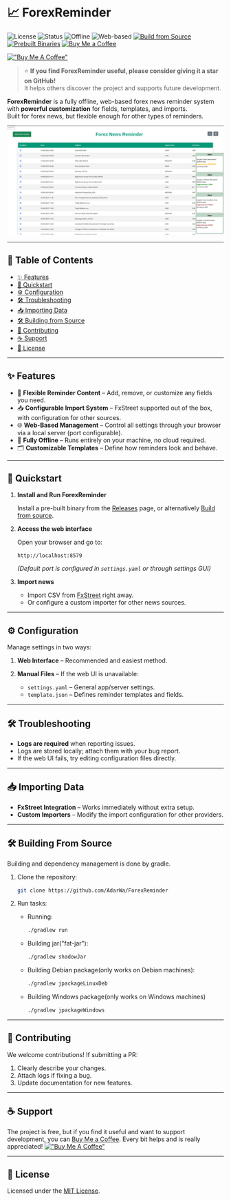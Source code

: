 # 📈 ForexReminder

![License](https://img.shields.io/badge/license-MIT-blue)
![Status](https://img.shields.io/badge/status-active-success)
![Offline](https://img.shields.io/badge/works-offline-green)
![Web-based](https://img.shields.io/badge/interface-web--based-orange)
[![Build from Source](https://img.shields.io/badge/build-from--source-lightgrey)](#-building-from-source)
[![Prebuilt Binaries](https://img.shields.io/badge/prebuilt-binaries-brightgreen)](#-quickstart)
[![Buy Me a Coffee](https://img.shields.io/badge/Buy%20Me%20a%20Coffee-donate-yellow)](https://www.buymeacoffee.com/AdarWa)

[!["Buy Me A Coffee"](https://www.buymeacoffee.com/assets/img/custom_images/orange_img.png)](https://www.buymeacoffee.com/AdarWa)

> ⭐ **If you find ForexReminder useful, please consider giving it a star on GitHub!**  
> It helps others discover the project and supports future development.

**ForexReminder** is a fully offline, web-based forex news reminder system with **powerful customization** for fields, templates, and imports.  
Built for forex news, but flexible enough for other types of reminders.

![Showcase Image](imgs/img2.png)

---


## 📑 Table of Contents
- [✨ Features](#-features)
- [🚀 Quickstart](#-quickstart)
- [⚙ Configuration](#-configuration)
- [🛠 Troubleshooting](#-troubleshooting)
- [📥 Importing Data](#-importing-data)
- [🛠 Building from Source](#-building-from-source)
- [🤝 Contributing](#-contributing)
- [☕ Support](#-support)
- [📜 License](#-license)


---

## ✨ Features

- 🔧 **Flexible Reminder Content** – Add, remove, or customize any fields you need.
- 📥 **Configurable Import System** – FxStreet supported out of the box, with configuration for other sources.
- 🌐 **Web-Based Management** – Control all settings through your browser via a local server (port configurable).
- 📴 **Fully Offline** – Runs entirely on your machine, no cloud required.
- 🗂 **Customizable Templates** – Define how reminders look and behave.

---

## 🚀 Quickstart

1. **Install and Run ForexReminder**
    
    Install a pre-built binary from the [Releases](https://github.com/AdarWa/ForexReminder/releases) page, or alternatively [Build from source]().

2. **Access the web interface**

   Open your browser and go to:

   ```
   http://localhost:8579
   ```

   *(Default port is configured in `settings.yaml` or through settings GUI)*

3. **Import news**

    * Import CSV from [FxStreet](https://www.fxstreet.com/economic-calendar) right away.
    * Or configure a custom importer for other news sources.

---

## ⚙ Configuration

Manage settings in two ways:

1. **Web Interface** – Recommended and easiest method.
2. **Manual Files** – If the web UI is unavailable:

    * `settings.yaml` – General app/server settings.
    * `template.json` – Defines reminder templates and fields.

---

## 🛠 Troubleshooting

* **Logs are required** when reporting issues.
* Logs are stored locally; attach them with your bug report.
* If the web UI fails, try editing configuration files directly.

---

## 📥 Importing Data

* **FxStreet Integration** – Works immediately without extra setup.
* **Custom Importers** – Modify the import configuration for other providers.

---

## 🛠 Building From Source

Building and dependency management is done by gradle.
1. Clone the repository:

    ```bash
    git clone https://github.com/AdarWa/ForexReminder
   ```

2. Run tasks:
    
    - Running:
        ```bash
        ./gradlew run
      ```
    
    - Building jar("fat-jar"):
        ```bash
        ./gradlew shadowJar
      ```
      
    - Building Debian package(only works on Debian machines):
        ```bash
        ./gradlew jpackageLinuxDeb
      ```
    
    - Building Windows package(only works on Windows machines)
        ```bash
        ./gradlew jpackageWindows
      ```

---

## 🤝 Contributing

We welcome contributions!
If submitting a PR:

1. Clearly describe your changes.
2. Attach logs if fixing a bug.
3. Update documentation for new features.

---

## ☕ Support

The project is free, but if you find it useful and want to support development, you can [Buy Me a Coffee](https://www.buymeacoffee.com/AdarWa). Every bit helps and is really appreciated!
[!["Buy Me A Coffee"](https://www.buymeacoffee.com/assets/img/custom_images/orange_img.png)](https://www.buymeacoffee.com/AdarWa)

---

## 📜 License

Licensed under the [MIT License](LICENSE).

